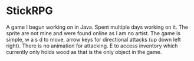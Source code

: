 # StickRPG
A game I begun working on in Java. Spent multiple days working on it. The sprite are not mine and were found online as I am no artist. The game is simple, w a s d to move, arrow keys for directional attacks (up down left right). There is no animation for attacking. E to access inventory which currently only holds wood as that is the only object in the game.
